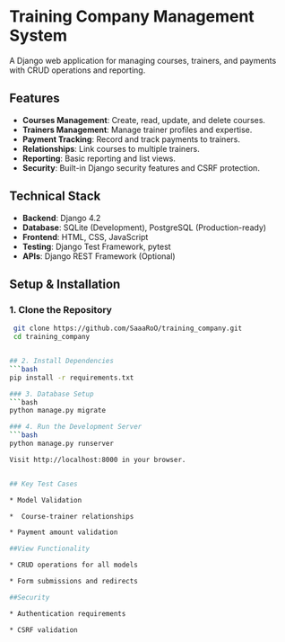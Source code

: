 
# Training Company Management System

A Django web application for managing courses, trainers, and payments with CRUD operations and reporting.

## Features
- **Courses Management**: Create, read, update, and delete courses.
- **Trainers Management**: Manage trainer profiles and expertise.
- **Payment Tracking**: Record and track payments to trainers.
- **Relationships**: Link courses to multiple trainers.
- **Reporting**: Basic reporting and list views.
- **Security**: Built-in Django security features and CSRF protection.

## Technical Stack
- **Backend**: Django 4.2
- **Database**: SQLite (Development), PostgreSQL (Production-ready)
- **Frontend**: HTML, CSS, JavaScript
- **Testing**: Django Test Framework, pytest
- **APIs**: Django REST Framework (Optional)



## Setup & Installation

### 1. Clone the Repository
  ```bash
   git clone https://github.com/SaaaRoO/training_company.git
   cd training_company


## 2. Install Dependencies
```bash
 pip install -r requirements.txt

### 3. Database Setup
```bash
  python manage.py migrate

### 4. Run the Development Server
```bash
  python manage.py runserver

Visit http://localhost:8000 in your browser.


## Key Test Cases

* Model Validation

*  Course-trainer relationships

* Payment amount validation

##View Functionality

* CRUD operations for all models

* Form submissions and redirects

##Security

* Authentication requirements

* CSRF validation




